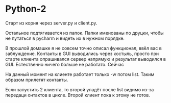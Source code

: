 # Python-2

Старт из корня через server.py и client.py.

Остальное подтягивается из папок. Папки именованы по друцки, чтобы не путаться в pycharm и видеть их в нужном порядке.

В прошлой домашке я не совсем точно описал функционал, ввёл вас в заблуждение. Контакты в GUI выводились через костыль, просто при старте клиента опрашивался сервер напрямую и результат выводился в GUI. Естественно ничего больше не работато. Сейчас 

На данный момент на клиенте работает только -w потом list. Таким образом прилетят контакты.

Если запустить 2 клиента, то второй упадёт после list видимо из-за передаци онтактов в цикле. Второй клиент пока к этому не готов.

